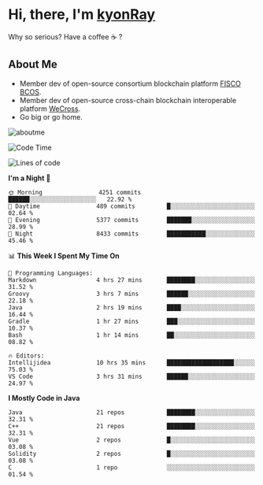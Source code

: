 # Hi, there, I'm [kyonRay](https://kyonRay.github.io)

Why so serious? Have a coffee ☕️ ?

## About Me

- Member dev of open-source consortium blockchain platform [FISCO BCOS](https://github.com/FISCO-BCOS).
- Member dev of open-source cross-chain blockchain interoperable platform [WeCross](https://github.com/WeBankBlockchain/WeCross).
- Go big or go home.

![aboutme](https://github-readme-stats.vercel.app/api?username=kyonRay&count_private=true&show_icons=true)

<!-- ![top-langs](https://github-readme-stats.vercel.app/api/top-langs/?username=kyonRay&layout=compact&hide=shell,html) -->

<!--START_SECTION:waka-->
![Code Time](http://img.shields.io/badge/Code%20Time-289%20hrs%2027%20mins-blue)

![Lines of code](https://img.shields.io/badge/From%20Hello%20World%20I%27ve%20Written-13.6%20million%20lines%20of%20code-blue)

**I'm a Night 🦉** 

```text
🌞 Morning                4251 commits        ██████░░░░░░░░░░░░░░░░░░░   22.92 % 
🌆 Daytime                489 commits         █░░░░░░░░░░░░░░░░░░░░░░░░   02.64 % 
🌃 Evening                5377 commits        ███████░░░░░░░░░░░░░░░░░░   28.99 % 
🌙 Night                  8433 commits        ███████████░░░░░░░░░░░░░░   45.46 % 
```


📊 **This Week I Spent My Time On** 

```text
💬 Programming Languages: 
Markdown                 4 hrs 27 mins       ████████░░░░░░░░░░░░░░░░░   31.52 % 
Groovy                   3 hrs 7 mins        ██████░░░░░░░░░░░░░░░░░░░   22.18 % 
Java                     2 hrs 19 mins       ████░░░░░░░░░░░░░░░░░░░░░   16.44 % 
Gradle                   1 hr 27 mins        ███░░░░░░░░░░░░░░░░░░░░░░   10.37 % 
Bash                     1 hr 14 mins        ██░░░░░░░░░░░░░░░░░░░░░░░   08.82 % 

🔥 Editors: 
Intellijidea             10 hrs 35 mins      ███████████████████░░░░░░   75.03 % 
VS Code                  3 hrs 31 mins       ██████░░░░░░░░░░░░░░░░░░░   24.97 % 
```

**I Mostly Code in Java** 

```text
Java                     21 repos            ████████░░░░░░░░░░░░░░░░░   32.31 % 
C++                      21 repos            ████████░░░░░░░░░░░░░░░░░   32.31 % 
Vue                      2 repos             █░░░░░░░░░░░░░░░░░░░░░░░░   03.08 % 
Solidity                 2 repos             █░░░░░░░░░░░░░░░░░░░░░░░░   03.08 % 
C                        1 repo              ░░░░░░░░░░░░░░░░░░░░░░░░░   01.54 % 
```




<!--END_SECTION:waka-->
